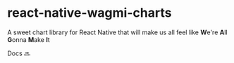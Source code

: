 # react-native-wagmi-charts

A sweet chart library for React Native that will make us all feel like **W**e're **A**ll **G**onna **M**ake **I**t

Docs 🔜

<!-- date options: https://developer.mozilla.org/en-US/docs/Web/JavaScript/Reference/Global_Objects/Intl/DateTimeFormat/DateTimeFormat -->
